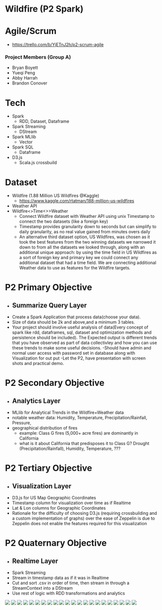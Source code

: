 # Wildfire (P2 Spark)

# Agile/Scrum
- https://trello.com/b/YjETnJ2h/p2-scrum-agile

### Project Members (Group A)
- Bryan Boyett
- Yueqi Peng
- Abby Harrah
- Brandon Conover

# Tech
- Spark
  - RDD, Dataset, Dataframe
- Spark Streaming
  - DStream
- Spark MLlib
  - Vector
- Spark SQL
  - Dataframe
- D3.js 
  - Scala.js crossbuild

# Dataset
- Wildfire (1.88 Million US Wildfires @Kaggle)
  - https://www.kaggle.com/rtatman/188-million-us-wildfires
- Weather API 
- Wildfire<>Time<>>Weather 
  - Connect Wildfire dataset with Weather API using unix Timestamp to connect the two datasets (like a foreign key)
  - Timestamp provides granularity down to seconds but can simplify to daily granularity, as no real value gained from minutes overs daily 
  - An alternative third dataset option, US Wildfires, was chosen as it took the best features from the two winning datasets we narrowed it down to from all the datasets we looked through, along with an additional unique approach: by using the time field in US Wildfires as a sort of foreign key and primary key we could connect any additional dataset that had a time field. We are connecting additional Weather data to use as features for the Wildfire targets.

# P2 Primary Objective
- ## Summarize Query Layer
- Create a Spark Application that process data(choose your data).
- Size of data should be 2k and above,and a minimum 3 tables.
- Your project  should involve useful analysis of data(Every concept of spark like rdd, dataframes, sql, dataset and optimization methods  and  persistence should be included). The Expected output is different trends that you have observed as part of data collectivley and how you can use these trends to make some useful decisions.
-Should have admin and normal user access with password set in database along with Visualization  for out put 
-Let the P2, have presentation with screen shots and practical demo.

# P2 Secondary Objective
- ## Analytics Layer
- MLlib for Analytical Trends in the Wildfire+Weather data
- notable weather data: Humidity, Temperature, Precipitation/Rainfall, Pressure,
- geographical distribution of fires
  - example: Class G fires (5,000+ acre fires) are dominantly in California
  - what is it about California that predisposes it to Class G? Drought (Precipitation/Rainfall), Humidity, Temperature, ???

# P2 Tertiary Objective
- ## Visualization Layer
- D3.js for US Map Geographic Coordinates 
- Timestamp column for visualization over time as if Realtime
- Lat & Lon columns for Geographic Coordinates
- Rationale for the difficulty of choosing D3.js (requiring crossbuilding and a custom implementation of graphs) over the ease of Zeppelin is due to Zeppelin does not enable the features required for this visualization

# P2 Quaternary Objective
- ## Realtime Layer
- Spark Streaming
- Stream in timestamp data as if it was in Realtime
- Cut and sort .csv in order of time, then stream in through a StreamContext into a DStream
- Use rest of logic with RDD transformations and analytics



![](dataset-online/wildfire-ppt-images/wf1.jpg)
![](dataset-online/wildfire-ppt-images/wf2.jpg)
![](dataset-online/wildfire-ppt-images/wf3.jpg)
![](dataset-online/wildfire-ppt-images/wf4.jpg)
![](dataset-online/wildfire-ppt-images/wf5.jpg)
![](dataset-online/wildfire-ppt-images/wf6.jpg)
![](dataset-online/wildfire-ppt-images/wf7.jpg)
![](dataset-online/wildfire-ppt-images/wf8.jpg)
![](dataset-online/wildfire-ppt-images/wf9.jpg)
![](dataset-online/wildfire-ppt-images/wf10.jpg)
![](dataset-online/wildfire-ppt-images/wf11.jpg)
![](dataset-online/wildfire-ppt-images/wf12.jpg)
![](dataset-online/wildfire-ppt-images/wf13.jpg)
![](dataset-online/wildfire-ppt-images/wf14.jpg)
![](dataset-online/wildfire-ppt-images/wf15.jpg)
![](dataset-online/wildfire-ppt-images/wf16.jpg)
![](dataset-online/wildfire-ppt-images/wf17.jpg)
![](dataset-online/wildfire-ppt-images/wf18.jpg)
![](dataset-online/wildfire-ppt-images/wf19.jpg)
![](dataset-online/wildfire-ppt-images/wf20.jpg)
![](dataset-online/wildfire-ppt-images/wf21.jpg)
![](dataset-online/wildfire-ppt-images/wf21.jpg)
